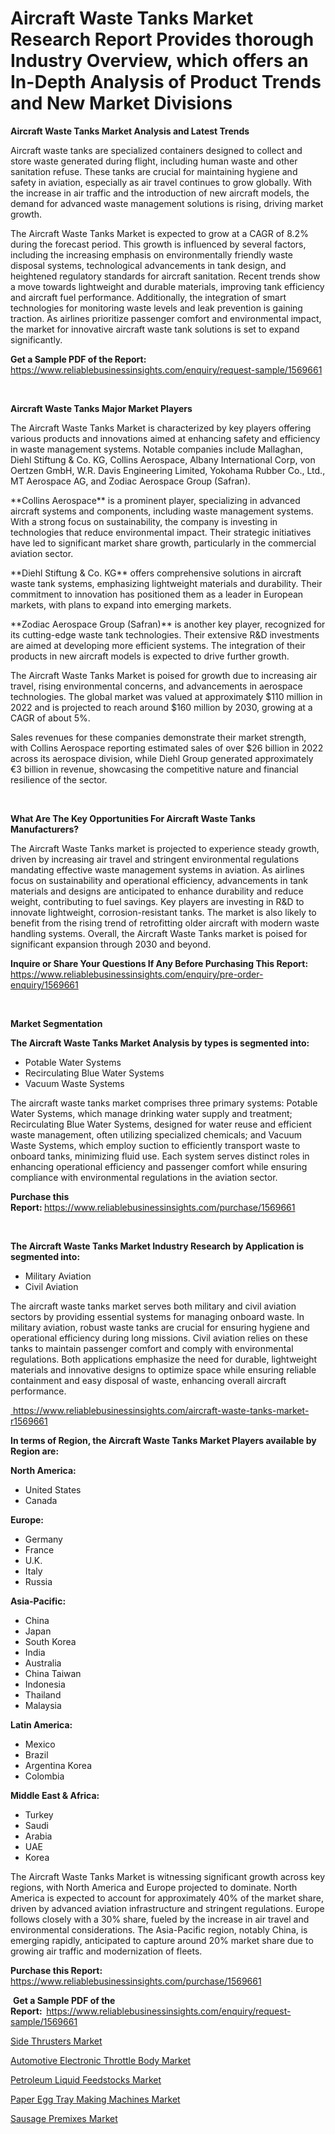 <p><h1>Aircraft Waste Tanks Market Research Report Provides thorough Industry Overview, which offers an In-Depth Analysis of Product Trends and New Market Divisions</h1></p><p><strong>Aircraft Waste Tanks Market Analysis and Latest Trends</strong></p>
<p><p>Aircraft waste tanks are specialized containers designed to collect and store waste generated during flight, including human waste and other sanitation refuse. These tanks are crucial for maintaining hygiene and safety in aviation, especially as air travel continues to grow globally. With the increase in air traffic and the introduction of new aircraft models, the demand for advanced waste management solutions is rising, driving market growth.</p><p>The Aircraft Waste Tanks Market is expected to grow at a CAGR of 8.2% during the forecast period. This growth is influenced by several factors, including the increasing emphasis on environmentally friendly waste disposal systems, technological advancements in tank design, and heightened regulatory standards for aircraft sanitation. Recent trends show a move towards lightweight and durable materials, improving tank efficiency and aircraft fuel performance. Additionally, the integration of smart technologies for monitoring waste levels and leak prevention is gaining traction. As airlines prioritize passenger comfort and environmental impact, the market for innovative aircraft waste tank solutions is set to expand significantly.</p></p>
<p><strong>Get a Sample PDF of the Report:&nbsp;</strong> <a href="https://www.reliablebusinessinsights.com/enquiry/request-sample/1569661?utm_campaign=115&utm_medium=2&utm_source=Github&utm_content=ia&utm_term=14102024&utm_id=aircraft-waste-tanks">https://www.reliablebusinessinsights.com/enquiry/request-sample/1569661</a></p>
<p>&nbsp;</p>
<p><strong>Aircraft Waste Tanks Major Market Players</strong></p>
<p><p>The Aircraft Waste Tanks Market is characterized by key players offering various products and innovations aimed at enhancing safety and efficiency in waste management systems. Notable companies include Mallaghan, Diehl Stiftung & Co. KG, Collins Aerospace, Albany International Corp, von Oertzen GmbH, W.R. Davis Engineering Limited, Yokohama Rubber Co., Ltd., MT Aerospace AG, and Zodiac Aerospace Group (Safran).</p><p>**Collins Aerospace** is a prominent player, specializing in advanced aircraft systems and components, including waste management systems. With a strong focus on sustainability, the company is investing in technologies that reduce environmental impact. Their strategic initiatives have led to significant market share growth, particularly in the commercial aviation sector.</p><p>**Diehl Stiftung & Co. KG** offers comprehensive solutions in aircraft waste tank systems, emphasizing lightweight materials and durability. Their commitment to innovation has positioned them as a leader in European markets, with plans to expand into emerging markets.</p><p>**Zodiac Aerospace Group (Safran)** is another key player, recognized for its cutting-edge waste tank technologies. Their extensive R&D investments are aimed at developing more efficient systems. The integration of their products in new aircraft models is expected to drive further growth.</p><p>The Aircraft Waste Tanks Market is poised for growth due to increasing air travel, rising environmental concerns, and advancements in aerospace technologies. The global market was valued at approximately $110 million in 2022 and is projected to reach around $160 million by 2030, growing at a CAGR of about 5%.</p><p>Sales revenues for these companies demonstrate their market strength, with Collins Aerospace reporting estimated sales of over $26 billion in 2022 across its aerospace division, while Diehl Group generated approximately €3 billion in revenue, showcasing the competitive nature and financial resilience of the sector.</p></p>
<p>&nbsp;</p>
<p><strong>What Are The Key Opportunities For Aircraft Waste Tanks Manufacturers?</strong></p>
<p><p>The Aircraft Waste Tanks market is projected to experience steady growth, driven by increasing air travel and stringent environmental regulations mandating effective waste management systems in aviation. As airlines focus on sustainability and operational efficiency, advancements in tank materials and designs are anticipated to enhance durability and reduce weight, contributing to fuel savings. Key players are investing in R&D to innovate lightweight, corrosion-resistant tanks. The market is also likely to benefit from the rising trend of retrofitting older aircraft with modern waste handling systems. Overall, the Aircraft Waste Tanks market is poised for significant expansion through 2030 and beyond.</p></p>
<p><strong>Inquire or Share Your Questions If Any Before Purchasing This Report:</strong> <a href="https://www.reliablebusinessinsights.com/enquiry/pre-order-enquiry/1569661?utm_campaign=115&utm_medium=2&utm_source=Github&utm_content=ia&utm_term=14102024&utm_id=aircraft-waste-tanks">https://www.reliablebusinessinsights.com/enquiry/pre-order-enquiry/1569661</a></p>
<p>&nbsp;</p>
<p><strong>Market Segmentation</strong></p>
<p><strong>The Aircraft Waste Tanks Market Analysis by types is segmented into:</strong></p>
<p><ul><li>Potable Water Systems</li><li>Recirculating Blue Water Systems</li><li>Vacuum Waste Systems</li></ul></p>
<p><p>The aircraft waste tanks market comprises three primary systems: Potable Water Systems, which manage drinking water supply and treatment; Recirculating Blue Water Systems, designed for water reuse and efficient waste management, often utilizing specialized chemicals; and Vacuum Waste Systems, which employ suction to efficiently transport waste to onboard tanks, minimizing fluid use. Each system serves distinct roles in enhancing operational efficiency and passenger comfort while ensuring compliance with environmental regulations in the aviation sector.</p></p>
<p><strong>Purchase this Report:&nbsp;</strong><a href="https://www.reliablebusinessinsights.com/purchase/1569661?utm_campaign=115&utm_medium=2&utm_source=Github&utm_content=ia&utm_term=14102024&utm_id=aircraft-waste-tanks">https://www.reliablebusinessinsights.com/purchase/1569661</a></p>
<p>&nbsp;</p>
<p><strong>The Aircraft Waste Tanks Market Industry Research by Application is segmented into:</strong></p>
<p><ul><li>Military Aviation</li><li>Civil Aviation</li></ul></p>
<p><p>The aircraft waste tanks market serves both military and civil aviation sectors by providing essential systems for managing onboard waste. In military aviation, robust waste tanks are crucial for ensuring hygiene and operational efficiency during long missions. Civil aviation relies on these tanks to maintain passenger comfort and comply with environmental regulations. Both applications emphasize the need for durable, lightweight materials and innovative designs to optimize space while ensuring reliable containment and easy disposal of waste, enhancing overall aircraft performance.</p></p>
<p><a href="https://www.reliablebusinessinsights.com/aircraft-waste-tanks-market-r1569661?utm_campaign=115&utm_medium=2&utm_source=Github&utm_content=ia&utm_term=14102024&utm_id=aircraft-waste-tanks">&nbsp;https://www.reliablebusinessinsights.com/aircraft-waste-tanks-market-r1569661</a></p>
<p><strong>In terms of Region, the Aircraft Waste Tanks Market Players available by Region are:</strong></p>
<p>
    <p> <strong> North America: </strong>
        <ul>
            <li>United States</li>
            <li>Canada</li>
        </ul>
        </p> 
    <p> <strong> Europe: </strong>
        <ul>
            <li>Germany</li>
            <li>France</li>
            <li>U.K.</li>
            <li>Italy</li>
            <li>Russia</li>
        </ul>
        </p> 
    <p> <strong> Asia-Pacific: </strong>
        <ul>
            <li>China</li>
            <li>Japan</li>
            <li>South Korea</li>
            <li>India</li>
            <li>Australia</li>
            <li>China Taiwan</li>
            <li>Indonesia</li>
            <li>Thailand</li>
            <li>Malaysia</li>
        </ul>
        </p> 
    <p> <strong> Latin America: </strong>
        <ul>
            <li>Mexico</li>
            <li>Brazil</li>
            <li>Argentina Korea</li>
            <li>Colombia</li>
        </ul>
        </p> 
    <p> <strong> Middle East & Africa: </strong>
        <ul>
            <li>Turkey</li>
            <li>Saudi</li>
            <li>Arabia</li>
            <li>UAE</li>
            <li>Korea</li>
        </ul>
    </p>
    </p>
<p><p>The Aircraft Waste Tanks Market is witnessing significant growth across key regions, with North America and Europe projected to dominate. North America is expected to account for approximately 40% of the market share, driven by advanced aviation infrastructure and stringent regulations. Europe follows closely with a 30% share, fueled by the increase in air travel and environmental considerations. The Asia-Pacific region, notably China, is emerging rapidly, anticipated to capture around 20% market share due to growing air traffic and modernization of fleets.</p></p>
<p><strong>Purchase this Report: </strong><a href="https://www.reliablebusinessinsights.com/purchase/1569661?utm_campaign=115&utm_medium=2&utm_source=Github&utm_content=ia&utm_term=14102024&utm_id=aircraft-waste-tanks">https://www.reliablebusinessinsights.com/purchase/1569661</a></p>
<p>&nbsp;<strong>Get a Sample PDF of the Report:&nbsp;&nbsp;</strong><a href="https://www.reliablebusinessinsights.com/enquiry/request-sample/1569661?utm_campaign=115&utm_medium=2&utm_source=Github&utm_content=ia&utm_term=14102024&utm_id=aircraft-waste-tanks">https://www.reliablebusinessinsights.com/enquiry/request-sample/1569661</a></p>
<p><strong></strong></p>
<p><p><a href="https://github.com/isbel3opkkem/Market-Research-Report-List-1/blob/main/side-thrusters-market.md?utm_campaign=115&utm_medium=2&utm_source=Github&utm_content=ia&utm_term=14102024&utm_id=aircraft-waste-tanks">Side Thrusters Market</a></p><p><a href="https://github.com/taketakyriffecd/Market-Research-Report-List-1/blob/main/automotive-electronic-throttle-body-market.md?utm_campaign=115&utm_medium=2&utm_source=Github&utm_content=ia&utm_term=14102024&utm_id=aircraft-waste-tanks">Automotive Electronic Throttle Body Market</a></p><p><a href="https://www.linkedin.com/pulse/disruption-innovation-petroleum-liquid-feedstocks-industry-market-qqlwf?trk=public_post_embed_feed-article-content&utm_campaign=115&utm_medium=2&utm_source=Github&utm_content=ia&utm_term=14102024&utm_id=aircraft-waste-tanks">Petroleum Liquid Feedstocks Market</a></p><p><a href="https://www.linkedin.com/pulse/paper-egg-tray-making-machines-market-research-report-exploring-gjrpf?trk=public_post_embed_feed-article-content&utm_campaign=115&utm_medium=2&utm_source=Github&utm_content=ia&utm_term=14102024&utm_id=aircraft-waste-tanks">Paper Egg Tray Making Machines Market</a></p><p><a href="https://www.linkedin.com/pulse/key-drivers-sausage-premixes-market-trends-future-outlook-2024-2031-6quzf?trk=public_post_embed_feed-article-content&utm_campaign=115&utm_medium=2&utm_source=Github&utm_content=ia&utm_term=14102024&utm_id=aircraft-waste-tanks">Sausage Premixes Market</a></p></p>
